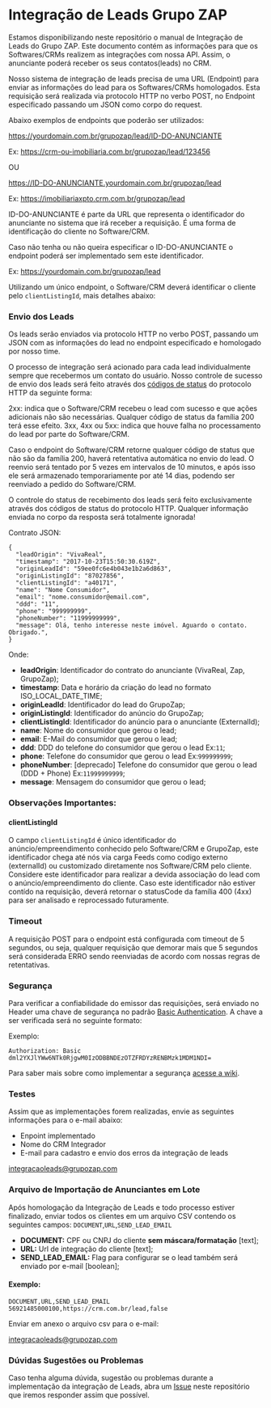 # Integração de Leads Grupo ZAP

Estamos disponibilizando neste repositório o manual de Integração de Leads do Grupo ZAP. Este documento contém as informações para que os Softwares/CRMs realizem as integrações com nossa API. Assim, o anunciante poderá receber os seus contatos(leads) no CRM.

Nosso sistema de integração de leads precisa de uma URL (Endpoint) para enviar as informações do lead para os Softwares/CRMs homologados. Esta requisição será realizada via protocolo HTTP no verbo POST, no Endpoint especificado passando um JSON como corpo do request. 

Abaixo exemplos de endpoints que poderão ser utilizados: 

https://yourdomain.com.br/grupozap/lead/ID-DO-ANUNCIANTE

Ex:
https://crm-ou-imobiliaria.com.br/grupozap/lead/123456

OU

https://ID-DO-ANUNCIANTE.yourdomain.com.br/grupozap/lead

Ex:
https://imobiliariaxpto.crm.com.br/grupozap/lead

ID-DO-ANUNCIANTE é parte da URL que representa o identificador do anunciante no sistema que irá receber a requisição. É uma forma de identificação do cliente no Software/CRM.

Caso não tenha ou não queira especificar o ID-DO-ANUNCIANTE o endpoint poderá ser implementado sem este identificador.

Ex: 
https://yourdomain.com.br/grupozap/lead

Utilizando um único endpoint, o Software/CRM deverá identificar o cliente pelo `clientListingId`, mais detalhes abaixo:

### Envio dos Leads
Os leads serão enviados via protocolo HTTP no verbo POST, passando um JSON com as informações do lead no endpoint especificado e homologado por nosso time.

O processo de integração será acionado para cada lead individualmente sempre que recebermos um contato do usuário. Nosso controle de sucesso de envio dos leads será feito através dos [códigos de status](https://www.w3.org/Protocols/rfc2616/rfc2616-sec10.html) do protocolo HTTP da seguinte forma:

2xx: indica que o Software/CRM recebeu o lead com sucesso e que ações adicionais não são necessárias. Qualquer código de status da família 200 terá esse efeito.
3xx, 4xx ou 5xx: indica que houve falha no processamento do lead por parte do Software/CRM.

Caso o endpoint do Software/CRM retorne qualquer código de status que não são da família 200, haverá retentativa automática no envio do lead. O reenvio será tentado por 5 vezes em intervalos de 10 minutos, e após isso ele será armazenado temporariamente por até 14 dias, podendo ser reenviado a pedido do Software/CRM.

O controle do status de recebimento dos leads será feito exclusivamente através dos códigos de status do protocolo HTTP. 
Qualquer informação enviada no corpo da resposta será totalmente ignorada!

Contrato JSON:
```
{
  "leadOrigin": "VivaReal",
  "timestamp": "2017-10-23T15:50:30.619Z",
  "originLeadId": "59ee0fc6e4b043e1b2a6d863",
  "originListingId": "87027856",
  "clientListingId": "a40171",
  "name": "Nome Consumidor",
  "email": "nome.consumidor@email.com",
  "ddd": "11",
  "phone": "999999999",
  "phoneNumber": "11999999999",
  "message": Olá, tenho interesse neste imóvel. Aguardo o contato. Obrigado.",
}
```

Onde:

- **leadOrigin**: Identificador do contrato do anunciante (VivaReal, Zap, GrupoZap);
- **timestamp**: Data e horário da criação do lead no formato ISO_LOCAL_DATE_TIME;
- **originLeadId**: Identificador do lead do GrupoZap;
- **originListingId**: Identificador do anúncio do GrupoZap;
- **clientListingId**: Identificador do anúncio para o anunciante (ExternalId);
- **name**: Nome do consumidor que gerou o lead;
- **email**: E-Mail do consumidor que gerou o lead;
- **ddd**: DDD do telefone do consumidor que gerou o lead Ex:`11`;
- **phone**: Telefone do consumidor que gerou o lead Ex:`999999999`;
- **phoneNumber**: [deprecado] Telefone do consumidor que gerou o lead (DDD + Phone) Ex:`11999999999`;
- **message**: Mensagem do consumidor que gerou o lead;

### Observações Importantes:

#### clientListingId
O campo `clientListingId` é único identificador do anúncio/empreendimento conhecido pelo Software/CRM e GrupoZap, este identificador chega até nós via carga Feeds como codigo externo (externalId) ou customizado diretamente nos Software/CRM pelo cliente. Considere este identificador para realizar a devida associação do lead com o anúncio/empreendimento do cliente. Caso este identificador não estiver contído na requisição, deverá retornar o statusCode da família 400 (4xx) para ser analisado e reprocessado futuramente.

### Timeout
A requisição POST para o endpoint está configurada com timeout de 5 segundos, ou seja, qualquer requisição que demorar mais que 5 segundos será considerada ERRO sendo reenviadas de acordo com nossas regras de retentativas.

### Segurança
Para verificar a confiabilidade do emissor das requisições, será enviado no Header uma chave de segurança no padrão [Basic Authentication](https://en.wikipedia.org/wiki/Basic_access_authentication). A chave a ser verificada será no seguinte formato:

Exemplo:
```
Authorization: Basic dml2YXJlYWw6NTk0RjgwM0IzODBBNDEzOTZFRDYzRENBMzk1MDM1NDI=
```
Para saber mais sobre como implementar a segurança [acesse a wiki](https://github.com/grupozap/crm-lead-integration/wiki/Como-Validar-Segurança-SECRET_KEY).

### Testes
Assim que as implementações forem realizadas, envie as seguintes informações para o e-mail abaixo: 
- Enpoint implementado
- Nome do CRM Integrador
- E-mail para cadastro e envio dos erros da integração de leads
 <p><a href="mailto:integracaoleads@grupozap.com">integracaoleads@grupozap.com</a></p>

### Arquivo de Importação de Anunciantes em Lote
Após homologação da Integração de Leads e todo processo estiver finalizado, enviar todos os clientes em um arquivo CSV contendo os seguintes campos: `DOCUMENT`,`URL`,`SEND_LEAD_EMAIL`

- **DOCUMENT:** CPF ou CNPJ do cliente **sem máscara/formatação** [text];
- **URL:** Url de integração do cliente [text];
- **SEND_LEAD_EMAIL:** Flag para configurar se o lead também será enviado por e-mail [boolean];

#### Exemplo:
```
DOCUMENT,URL,SEND_LEAD_EMAIL
56921485000100,https://crm.com.br/lead,false

```
Enviar em anexo o arquivo csv para o e-mail: <p><a href="mailto:integracaoleads@grupozap.com">integracaoleads@grupozap.com</a></p>

### Dúvidas Sugestões ou Problemas
Caso tenha alguma dúvida, sugestão ou problemas durante a implementação da integração de Leads, abra um [Issue](https://github.com/grupozap/crm-lead-integration/issues) neste repositório que iremos responder assim que possível.
